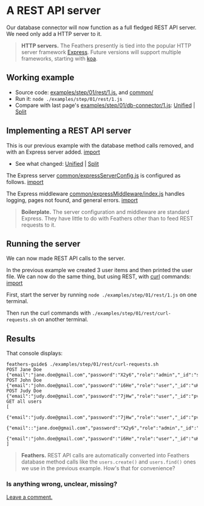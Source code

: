 # A REST API server

Our database connector will now function as a full fledged REST API server.
We need only add a HTTP server to it.

>**HTTP servers.** The Feathers presently is tied into
the popular HTTP server framework [Express](http://expressjs.com/).
Future versions will support multiple frameworks, starting with
[koa](http://koajs.com/).


## Working example

- Source code: [examples/step/01/rest/1.js.](https://github.com/feathersjs/feathers-docs/blob/master/examples/step/01/rest/1.js)
and
[common/](https://github.com/feathersjs/feathers-docs/blob/master/examples/step/01/common)
- Run it: `node ./examples/step/01/rest/1.js`
- Compare with last page's [examples/step/01/db-connector/1.js](https://github.com/feathersjs/feathers-docs/blob/master/examples/step/01/db-connector/1.js):
[Unified](http://htmlpreview.github.io/?https://github.com/feathersjs/feathers-docs/blob/master/examples/step/_diff/01-rest-1-line.html)
|
[Split](http://htmlpreview.github.io/?https://github.com/feathersjs/feathers-docs/blob/master/examples/step/_diff/01-rest-1-side.html)

## Implementing a REST API server

This is our previous example with the database method calls removed,
and with an Express server added.
[import](../../../examples/step/01/rest/1.js)

- See what changed:
[Unified](http://htmlpreview.github.io/?https://github.com/feathersjs/feathers-docs/blob/master/examples/step/_diff/01-rest-1-line.html)
|
[Split](http://htmlpreview.github.io/?https://github.com/feathersjs/feathers-docs/blob/master/examples/step/_diff/01-rest-1-side.html)

The Express server [common/expressServerConfig.js](https://github.com/feathersjs/feathers-docs/blob/master/examples/step/01/common/expressServerConfig.js)
is configured as follows.
[import](../../../examples/step/01/common/expressServerConfig.js)

The Express middleware [common/expressMiddleware/index.js](https://github.com/feathersjs/feathers-docs/blob/master/examples/step/01/common/expressMiddleware/index.js)
handles logging, pages not found, and general errors.
[import](../../../examples/step/01/common/expressMiddleware/index.js)

> **Boilerplate.** The server configuration and middleware are standard Express.
They have little to do with Feathers other than to feed REST requests to it.

## Running the server

We can now made REST API calls to the server.

In the previous example we created 3 user items and then printed the user file.
We can now do the same thing, but using REST, with
[curl](https://en.wikipedia.org/wiki/CURL) commands:
[import](../../../examples/step/01/rest/curl-requests.sh)

First, start the server by running `node ./examples/step/01/rest/1.js` on one terminal.

Then run the curl commands with `./examples/step/01/rest/curl-requests.sh`
on another terminal.

## Results

That console displays:

```text
feathers-guide$ ./examples/step/01/rest/curl-requests.sh
POST Jane Doe
{"email":"jane.doe@gmail.com","password":"X2y6","role":"admin","_id":"sbkXV7LVkMhx1NyY"}
POST John Doe
{"email":"john.doe@gmail.com","password":"i6He","role":"user","_id":"uKhqOp4R4hABw9oO"}
POST Judy Doe
{"email":"judy.doe@gmail.com","password":"7jHw","role":"user","_id":"pvcmh9X2i9VZgqWJ"}
GET all users
[
 {"email":"judy.doe@gmail.com","password":"7jHw","role":"user","_id":"pvcmh9X2i9VZgqWJ"},
 {"email"::"jane.doe@gmail.com","password":"X2y6","role":"admin","_id":"sbkXV7LVkMhx1NyY"},
 {"email":"john.doe@gmail.com","password":"i6He","role":"user","_id":"uKhqOp4R4hABw9oO"}
]
```

> **Feathers.** REST API calls are automatically converted into Feathers database method calls
like the `users.create()` and `users.find()` ones we use in the previous example.
How's that for convenience?
 
### Is anything wrong, unclear, missing?
[Leave a comment.](https://github.com/feathersjs/feathers-guide/issues/new?title=Comment:Step-Basic-Rest-api-server&body=Comment:Step-Basic-Rest-api-server)

